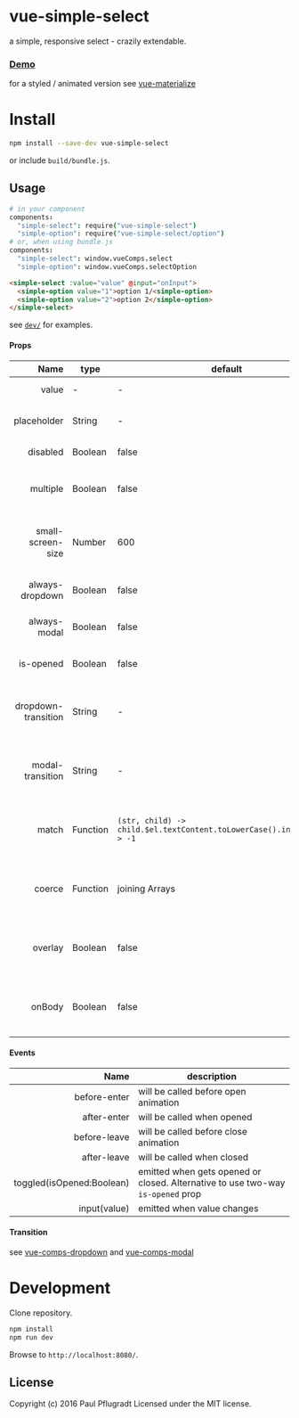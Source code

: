 # vue-simple-select

a simple, responsive select - crazily extendable.

### [Demo](https://vue-comps.github.io/vue-simple-select)

for a styled / animated version see [vue-materialize](https://github.com/paulpflug/vue-materialize#select-top)

# Install

```sh
npm install --save-dev vue-simple-select
```
or include `build/bundle.js`.

## Usage
```coffee
# in your component
components:
  "simple-select": require("vue-simple-select")
  "simple-option": require("vue-simple-select/option")
# or, when using bundle.js
components:
  "simple-select": window.vueComps.select
  "simple-option": window.vueComps.selectOption

```
```html
<simple-select :value="value" @input="onInput">
  <simple-option value="1">option 1/<simple-option>
  <simple-option value="2">option 2</simple-option>
</simple-select>
```
see [`dev/`](https://github.com/vue-comps/vue-fixed-action-button/tree/master/dev) for examples.

#### Props
Name | type | default | description
---:| --- | ---| ---
value | - | - | active value
placeholder | String | - | is shown, when no value is set
disabled | Boolean | false | disables the select
multiple | Boolean | false | allows to select multiple options
small-screen-size | Number | 600 | below this size the dialog opens as a modal
always-dropdown | Boolean | false | always opens as a dropdown
always-modal | Boolean | false | always opens as a modal
is-opened | Boolean | false | (two-way) set to open / close
dropdown-transition | String | - | name of vue transition used for dropdown
modal-transition | String | - | name of vue transition used for modal
match | Function | `(str, child) -> child.$el.textContent.toLowerCase().indexOf(str) > -1` | used for matching, when letters are pressed
coerce | Function | joining Arrays | used for converting value to displayed string
overlay | Boolean | false | dropdown prop (see [vue-comps-dropdown](https://github.com/vue-comps/vue-comps-dropdown) )
onBody | Boolean | false | dropdown prop (see [vue-comps-dropdown](https://github.com/vue-comps/vue-comps-dropdown) )



#### Events
Name |  description
---:| ---
before-enter | will be called before open animation
after-enter |  will be called when opened
before-leave |  will be called before close animation
after-leave |  will be called when closed
toggled(isOpened:Boolean) | emitted when gets opened or closed. Alternative to use two-way `is-opened` prop
input(value) | emitted when value changes

#### Transition
see [vue-comps-dropdown](https://github.com/vue-comps/vue-comps-dropdown#transition)
and [vue-comps-modal](https://github.com/vue-comps/vue-comps-modal#transition)

# Development
Clone repository.
```sh
npm install
npm run dev
```
Browse to `http://localhost:8080/`.

## License
Copyright (c) 2016 Paul Pflugradt
Licensed under the MIT license.
